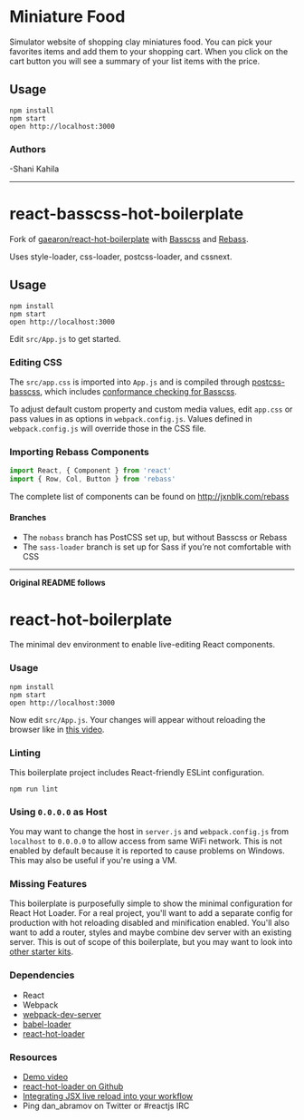 # Miniature Food

Simulator website of shopping clay miniatures food.
You can pick your favorites items and add them to your shopping cart.
When you click on the cart button you  will see a summary of your list items with the price.

## Usage

```
npm install
npm start
open http://localhost:3000
```

### Authors

 -Shani Kahila

---

# react-basscss-hot-boilerplate

Fork of [gaearon/react-hot-boilerplate](https://github.com/gaearon/react-hot-boilerplate)
with [Basscss](http://basscss.com) and [Rebass](http://jxnblk.com/rebass).

Uses style-loader, css-loader, postcss-loader, and cssnext.

## Usage

```
npm install
npm start
open http://localhost:3000
```

Edit `src/App.js` to get started.

### Editing CSS

The `src/app.css` is imported into `App.js` and is compiled through [postcss-basscss](https://github.com/basscss/postcss-basscss), which includes [conformance checking for Basscss](https://github.com/basscss/postcss-basscss#basscss-conformance).

To adjust default custom property and custom media values, edit `app.css` or pass values in as options in `webpack.config.js`. Values defined in `webpack.config.js` will override those in the CSS file.

### Importing Rebass Components

```js
import React, { Component } from 'react'
import { Row, Col, Button } from 'rebass'
```

The complete list of components can be found on http://jxnblk.com/rebass

#### Branches

- The `nobass` branch has PostCSS set up, but without Basscss or Rebass
- The `sass-loader` branch is set up for Sass if you’re not comfortable with CSS

---

**Original README follows**

react-hot-boilerplate
=====================

The minimal dev environment to enable live-editing React components.

### Usage

```
npm install
npm start
open http://localhost:3000
```

Now edit `src/App.js`.
Your changes will appear without reloading the browser like in [this video](http://vimeo.com/100010922).

### Linting

This boilerplate project includes React-friendly ESLint configuration.

```
npm run lint
```

### Using `0.0.0.0` as Host

You may want to change the host in `server.js` and `webpack.config.js` from `localhost` to `0.0.0.0` to allow access from same WiFi network. This is not enabled by default because it is reported to cause problems on Windows. This may also be useful if you're using a VM.

### Missing Features

This boilerplate is purposefully simple to show the minimal configuration for React Hot Loader. For a real project, you'll want to add a separate config for production with hot reloading disabled and minification enabled. You'll also want to add a router, styles and maybe combine dev server with an existing server. This is out of scope of this boilerplate, but you may want to look into [other starter kits](https://github.com/gaearon/react-hot-loader/blob/master/docs/README.md#starter-kits).

### Dependencies

* React
* Webpack
* [webpack-dev-server](https://github.com/webpack/webpack-dev-server)
* [babel-loader](https://github.com/babel/babel-loader)
* [react-hot-loader](https://github.com/gaearon/react-hot-loader)

### Resources

* [Demo video](http://vimeo.com/100010922)
* [react-hot-loader on Github](https://github.com/gaearon/react-hot-loader)
* [Integrating JSX live reload into your workflow](http://gaearon.github.io/react-hot-loader/getstarted/)
* Ping dan_abramov on Twitter or #reactjs IRC

